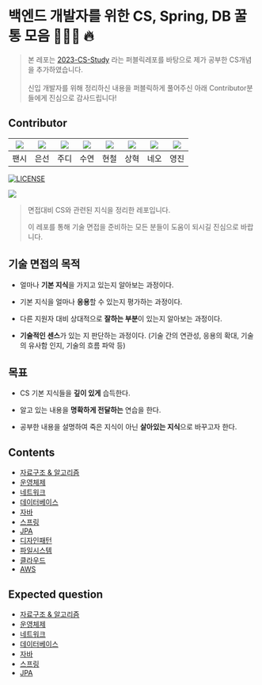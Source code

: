 # 백엔드 개발자를 위한 CS, Spring, DB 꿀통 모음 👨🏻‍💻 🔥

> 본 레포는 [2023-CS-Study](https://github.com/devSquad-study/2023-CS-Study) 라는 퍼블릭레포를 바탕으로 제가 공부한 CS개념을 추가하였습니다.
><br><br> 신입 개발자를 위해 정리하신 내용을 퍼블릭하게 풀어주신 아래 Contributor분들에게 진심으로 감사드립니다!

## Contributor

|[![](https://github.com/devFancy.png?width=200px)](https://github.com/devFancy)|[![](https://github.com/baekeunsun.png?width=200px)](https://github.com/baekeunsun) |[![](https://github.com/ParkJungYoon.png?width=200px)](https://github.com/ParkJungYoon) | [![](https://github.com/namtndus.png?width=200px)](https://github.com/namtndus)|[![](https://github.com/BHC-Chicken.png?width=200px)](https://github.com/BHC-Chicken)|[![](https://github.com/sanghyuk2.png?width=200px)](https://github.com/sanghyuk2) |[![](https://github.com/jthugg.png?width=200px)](https://github.com/jthugg)|[![](https://github.com/jhy0285.png?width=200px)](https://github.com/jhy0285)
|:---:|:---:|:---:|:---:|:---:|:---:|:---:|:---:|
| 팬시 | 은선 | 주디 | 수연 | 현철 | 상혁 | 네오 | 영진 |

[![LICENSE](https://img.shields.io/dub/l/vibe-d.svg?style=flat-square)](https://github.com/devSquad-study/2023-CS-Study/blob/main/LICENSE.md/)

![](/etc/image/developer_interview.jpeg)



> 면접대비 CS와 관련된 지식을 정리한 레포입니다.
>
> 이 레포를 통해 기술 면접을 준비하는 모든 분들이 도움이 되시길 진심으로 바랍니다.

## 기술 면접의 목적

*   얼마나 **기본 지식**을 가지고 있는지 알아보는 과정이다.

*   기본 지식을 얼마나 **응용**할 수 있는지 평가하는 과정이다.

*   다른 지원자 대비 상대적으로 **잘하는 부분**이 있는지 알아보는 과정이다.

*   **기술적인 센스**가 있는 지 판단하는 과정이다. (기술 간의 연관성, 응용의 확대, 기술의 유사함 인지, 기술의 흐름 파악 등)

## 목표

* CS 기본 지식들을 **깊이 있게** 습득한다.

* 알고 있는 내용을 **명확하게 전달하는** 연습을 한다.

* 공부한 내용을 설명하여 죽은 지식이 아닌 **살아있는 지식**으로 바꾸고자 한다.

## Contents

* [자료구조 & 알고리즘](https://github.com/jhy0285/CS-ALL-IN-ONE/tree/main/Algorithm/README.md)
* [운영체제](https://github.com/jhy0285/CS-ALL-IN-ONE/tree/main/OS/README.md)
* [네트워크](https://github.com/jhy0285/CS-ALL-IN-ONE/tree/main/Network/README.md)
* [데이터베이스](https://github.com/jhy0285/CS-ALL-IN-ONE/tree/main/DB/README.md)
* [자바](https://github.com/jhy0285/CS-ALL-IN-ONE/tree/main/java/README.md)
* [스프링](https://github.com/jhy0285/CS-ALL-IN-ONE/tree/main/Spring/README.md)
* [JPA](https://github.com/jhy0285/CS-ALL-IN-ONE/tree/main/JPA/README.md)
* [디자인패턴](https://github.com/jhy0285/CS-ALL-IN-ONE/tree/main/Design/README.md)
* [파일시스템](https://github.com/jhy0285/CS-ALL-IN-ONE/tree/main/File_System/README.md)
* [클라우드](https://github.com/jhy0285/CS-ALL-IN-ONE/tree/main/Cloud/README.md)
* [AWS](https://github.com/jhy0285/CS-ALL-IN-ONE/tree/main/AWS/README.md)

## Expected question

* [자료구조 & 알고리즘](https://github.com/jhy0285/CS-ALL-IN-ONE/blob/main/Interview/algorithm_expected_question.md)
* [운영체제](https://github.com/jhy0285/CS-ALL-IN-ONE/blob/main/Interview/os_expected_question.md)
* [네트워크](https://github.com/jhy0285/CS-ALL-IN-ONE/blob/main/Interview/network_expected_question.md)
* [데이터베이스](https://github.com/jhy0285/CS-ALL-IN-ONE/blob/main/Interview/db_expected_question.md)
* [자바](https://github.com/jhy0285/CS-ALL-IN-ONE/blob/main/Interview/java_expected_question.md)
* [스프링](https://github.com/jhy0285/CS-ALL-IN-ONE/blob/main/Interview/spring_expected_question.md)
* [JPA](https://github.com/jhy0285/CS-ALL-IN-ONE/blob/main/Interview/jpa_expected_question.md)



